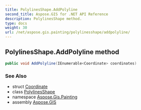 ```yaml
---
title: PolylinesShape.AddPolyline
second_title: Aspose.GIS for .NET API Reference
description: PolylinesShape method. 
type: docs
weight: 30
url: /net/aspose.gis.painting/polylinesshape/addpolyline/
---
```

## PolylinesShape.AddPolyline method

```csharp
public void AddPolyline(IEnumerable<Coordinate> coordinates)
```

### See Also

* struct [Coordinate](../../../aspose.gis.common/coordinate/)
* class [PolylinesShape](../)
* namespace [Aspose.Gis.Painting](../../polylinesshape/)
* assembly [Aspose.GIS](../../../)


